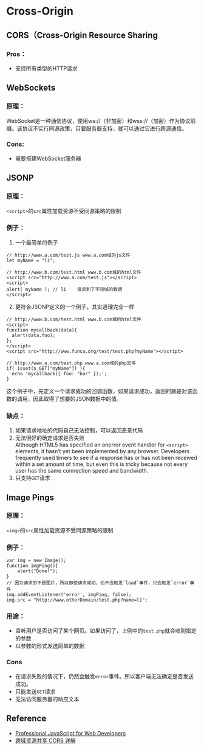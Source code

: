 # Cross-Origin

## CORS（Cross-Origin Resource Sharing
### Pros：
  * 支持所有类型的HTTP请求


## WebSockets
### 原理：
WebSocket是一种通信协议，使用ws://（非加密）和wss://（加密）作为协议前缀。该协议不实行同源政策，只要服务器支持，就可以通过它进行跨源通信。
### Cons:
* 需要搭建WebSocket服务器


## JSONP
### 原理：
`<script>`的`src`属性加载资源不受同源策略的限制

### 例子：
1. 一个最简单的例子

  ```
  // http://www.a.com/test.js www.a.com域的js文件    
  let myName = "li";
  ```
  ```
  // http://www.b.com/test.html www.b.com域的html文件   
  <script src="http://www.a.com/test.js"></script>
  <script>
  alert( myName ); // li    请求到了不同域的数据
  </script>
  ```
2. 更符合JSONP定义的一个例子。其实道理完全一样

  ```
  // http://www.b.com/test.html www.b.com域的html文件
  <script>
  function mycallback(data){
    alert(data.foo);
  };
  </script>
  <script src="http://www.funca.org/test/test.php?myName"></script>
  ```
  ```
  // http://www.a.com/test.php www.a.com域的php文件  
  if( isset($_GET["myName"]) ){
    echo 'mycallback({ foo: "bar" });';
  }
  ```
  这个例子中，先定义一个请求成功的回调函数，如果请求成功，返回的就是对该函数的调用，因此取得了想要的JSON数据中的值。

### 缺点：
1. 如果请求地址的代码自己无法控制，可以返回恶意代码
2. 无法很好的确定请求是否失败  
  Although HTML5 has specified an onerror event handler for `<script>` elements, it hasn’t yet been implemented by any browser. Developers frequently used timers to see if a response has or has not been received within a set amount of time, but even this is tricky because not every user has the same connection speed and bandwidth.
3. 只支持`GET`请求


## Image Pings
### 原理：
`<img>`的`src`属性加载资源不受同源策略的限制

### 例子：
  ```
  var img = new Image();
  function imgPing(){
      alert("Done!");
  }
  // 因为请求的不是图片，所以即使请求成功，也不会触发`load`事件，只会触发`error`事件
  img.addEventListener('error', imgPing, false);
  img.src = "http://www.otherDomain/test.php?name=li";
  ```

### 用途：
* 监听用户是否访问了某个网页。如果访问了，上例中的```test.php```就会收到指定的参数
* 以参数的形式发送简单的数据

### Cons
* 在请求失败的情况下，仍然会触发`error`事件。所以客户端无法确定是否发送成功。
* 只能发送`GET`请求
* 无法访问服务器的响应文本

## Reference
* [Professional JavaScript for Web Developers](https://book.douban.com/subject/7157249/)
* [跨域资源共享 CORS 详解](http://www.ruanyifeng.com/blog/2016/04/cors.html)
